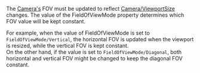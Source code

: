 The [Camera's](https://developer.roblox.com/en-us/api-reference/class/Camera) FOV must be updated to reflect [Camera/ViewportSize](https://developer.roblox.com/en-us/api-reference/class/ViewportSize) changes. The value of the FieldOfViewMode property determines which FOV value will be kept constant.

For example, when the value of FieldOfViewMode is set to `FieldOfViewMode/Vertical`, the horizontal FOV is updated when the viewport is resized, while the vertical FOV is kept constant.  
On the other hand, if the value is set to `FieldOfViewMode/Diagonal`, both horizontal and vertical FOV might be changed to keep the diagonal FOV constant.